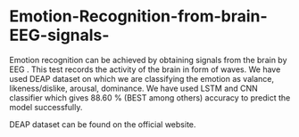 # Emotion-Recognition-from-brain-EEG-signals-
Emotion recognition can be achieved by obtaining signals from the brain by EEG . This test records the activity of the brain in form of waves. We have used DEAP dataset on which we are classifying the emotion as valance, likeness/dislike, arousal, dominance. We have used LSTM and CNN classifier which gives 88.60 % (BEST among others) accuracy to predict the model successfully.

DEAP dataset can be found on the official website.

